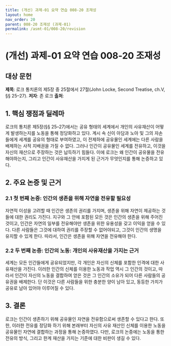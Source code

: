 ```yaml
---
title: (개선) 과제-01 요약 연습 008-20 조재성
layout: home
nav_order: 20
parent: 008-20 조재성 (과제-01)
permalink: /asmt-01/008-20/revision
---
```


# (개선) 과제-01 요약 연습 008-20 조재성 


## 대상 문헌
**제목**: 로크 통치론의 제5장 중 25절에서 27절(John Locke, Second Treatise, ch.V, §§ 25–27).
**저자**: 존 로크
**출처**: 

## 1. 핵심 쟁점과 딜레마  
로크의 통치론 제5장(§§ 25–27)에서는 공유 형태의 세계에서 개인의 사유재산이 어떻게 발생하는지를 노동을 통해 정당화하고 있다. 계시 속 신이 아담과 노아 및 그의 자손들에게 세계를 공유의 형태로 부여하였고, 이 전제하에 공유물인 세계에는 다른 사람을 배제하는 사적 지배권을 가질 수 없다. 그러나 인간이 공유물인 세계를 전유하고, 이것을 자신의 재산으로 주장하는 것은 납득하기 힘들다. 이에 로크는 왜 인간이 공유물을 전유해야하는지, 그리고 인간이 사유재산을 가지게 된 근거가 무엇인지를 통해 논증하고 있다.

## 2. 주요 논증 및 근거  

### 2.1 첫 번째 논증: 인간의 생존을 위해 자연을 전유할 필요성 
자연적 이성을 고려할 때 인간은 생존의 권리를 가지며, 생존을 위해 자연이 제공하는 것들에 대한 권리도 가진다. 지구와 그 안에 포함된 모든 것은 인간의 생존을 위해 주어진 것이고, 인간은 자연의 일부를 전유해야만 생존을 위한 유용성을 갖고 이익을 얻을 수 있다. 다른 사람들은 그것에 대하여 권리를 주장할 수 없어야되고, 그것이 인간의 생명을 유지할 수 있게 한다. 따라서, 인간은 생존을 위해 자연을 전유해야 한다.

### 2.2 두 번째 논증: 인간의 노동: 개인의 사유재산을 가지는 근거
세계는 모든 인간들에게 공유되었지만, 각 개인은 자신의 신체를 포함한 인격에 대한 사유재산을 가진다. 이러한 인간의 신체를 이용한 노동과 작업 역시 그 인간의 것이고, 따라서 인간이 자신의 노동을 결합하여 얻은 것은 그 인간의 소유가 되어 다른 사람들의 공유권을 배제한다. 단 이것은 다른 사람들을 위한 충분한 양이 남아 있고, 동등한 가치가 공유로 남아 있어야 이루어질 수 있다.

## 3. 결론  
로크는 인간이 생존하기 위해 공유물인 자연을 전유함으로써 생존할 수 있다고 한다. 또한, 이러한 전유를 정당화 하기 위해 본래부터 자신의 사유 재산인 신체를 이용한 노동을 공유물인 자연에 결합하는 과정을 통해 논증하였다. 다만, 로크의 논증에는 노동을 통한 전유의 방식, 그리고 한계 재산을 가지는 기준에 대한 비판이 생길 수 있다.
